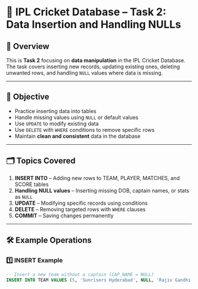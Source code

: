 # 🏏 IPL Cricket Database – Task 2: Data Insertion and Handling NULLs

## 📌 Overview
This is **Task 2** focusing on **data manipulation** in the IPL Cricket Database.  
The task covers inserting new records, updating existing ones, deleting unwanted rows, and handling `NULL` values where data is missing.

---

## 🎯 Objective
- Practice inserting data into tables
- Handle missing values using `NULL` or default values
- Use `UPDATE` to modify existing data
- Use `DELETE` with `WHERE` conditions to remove specific rows
- Maintain **clean and consistent** data in the database

---

## 🗂 Topics Covered
1. **INSERT INTO** – Adding new rows to TEAM, PLAYER, MATCHES, and SCORE tables  
2. **Handling NULL values** – Inserting missing DOB, captain names, or stats as `NULL`  
3. **UPDATE** – Modifying specific records using conditions  
4. **DELETE** – Removing targeted rows with `WHERE` clauses  
5. **COMMIT** – Saving changes permanently

---

## 🛠 Example Operations

### 1️⃣ INSERT Example
```sql
-- Insert a new team without a captain (CAP_NAME = NULL)
INSERT INTO TEAM VALUES (5, 'Sunrisers Hyderabad', NULL, 'Rajiv Gandhi International Stadium');
